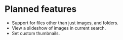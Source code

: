 # Planned features
- Support for files other than just images, and folders.
- View a slideshow of images in current search.
- Set custom thumbnails.
